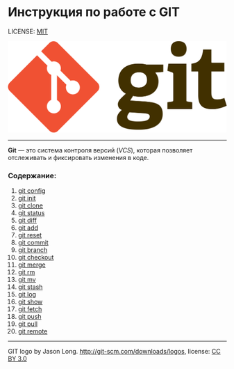 # Инструкция по работе с GIT

LICENSE: [MIT](./license.md)

![git-logo](./assets/1920px-Git-logo.svg.png)

---

**Git** — это система контроля версий (*VCS*), которая позволяет отслеживать и фиксировать изменения в коде.

### Содержание:
1. [git config]()
2. [git init]()
3. [git clone]()
4. [git status]()
5. [git diff]()
6. [git add](./add.md)
7. [git reset]()
8. [git commit]()
9. [git branch]()
10. [git checkout]()
11. [git merge]()
12. [git rm]()
13. [git mv]()
14. [git stash]()
15. [git log]()
16. [git show]()
17. [git fetch]()
18. [git push]()
19. [git pull]()
20. [git remote]()

---

GIT logo by Jason Long. http://git-scm.com/downloads/logos, license: [CC BY 3.0](https://creativecommons.org/licenses/by/3.0/)